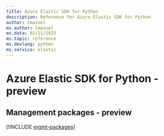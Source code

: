 ```yaml
---
title: Azure Elastic SDK for Python
description: Reference for Azure Elastic SDK for Python
author: lmazuel
ms.author: lmazuel
ms.data: 02/21/2023
ms.topic: reference
ms.devlang: python
ms.service: elastic
---
```

# Azure Elastic SDK for Python - preview

## Management packages - preview
[!INCLUDE [mgmt-packages](elastic-mgmt-index.md)]